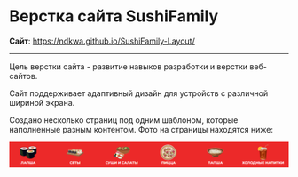 <h1>Верстка сайта SushiFamily</h1>

**Сайт**: https://ndkwa.github.io/SushiFamily-Layout/

<hr>

Цель верстки сайта - развитие навыков разработки и верстки веб-сайтов.

Сайт поддерживает адаптивный дизайн для устройств с различной шириной экрана.

Создано несколько страниц под одним шаблоном, которые наполненные разным контентом. Фото на страницы находятся ниже:

![Image alt](https://github.com/ndkwa/SushiFamily-Layout/raw/main/other/example.png)
